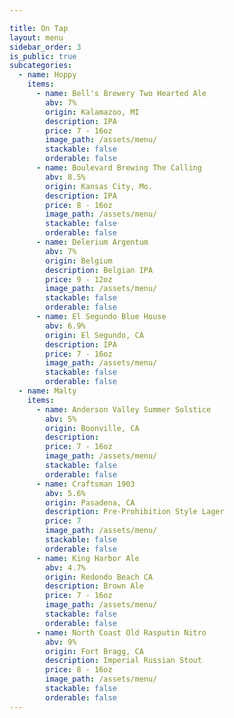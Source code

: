 ```yaml
---

title: On Tap
layout: menu
sidebar_order: 3
is_public: true
subcategories:
  - name: Hoppy
    items:
      - name: Bell's Brewery Two Hearted Ale
        abv: 7%
        origin: Kalamazoo, MI
        description: IPA
        price: 7 - 16oz
        image_path: /assets/menu/
        stackable: false
        orderable: false
      - name: Boulevard Brewing The Calling
        abv: 8.5%
        origin: Kansas City, Mo.
        description: IPA
        price: 8 - 16oz
        image_path: /assets/menu/
        stackable: false
        orderable: false
      - name: Delerium Argentum
        abv: 7%
        origin: Belgium
        description: Belgian IPA
        price: 9 - 12oz
        image_path: /assets/menu/
        stackable: false
        orderable: false
      - name: El Segundo Blue House
        abv: 6.9%
        origin: El Segundo, CA
        description: IPA
        price: 7 - 16oz
        image_path: /assets/menu/
        stackable: false
        orderable: false
  - name: Malty
    items:
      - name: Anderson Valley Summer Solstice
        abv: 5%
        origin: Boonville, CA
        description:
        price: 7 - 16oz
        image_path: /assets/menu/
        stackable: false
        orderable: false
      - name: Craftsman 1903
        abv: 5.6%
        origin: Pasadena, CA
        description: Pre-Prohibition Style Lager
        price: 7
        image_path: /assets/menu/
        stackable: false
        orderable: false
      - name: King Harbor Ale
        abv: 4.7%
        origin: Redondo Beach CA
        description: Brown Ale
        price: 7 - 16oz
        image_path: /assets/menu/
        stackable: false
        orderable: false
      - name: North Coast Old Rasputin Nitro
        abv: 9%
        origin: Fort Bragg, CA
        description: Imperial Russian Stout
        price: 8 - 16oz
        image_path: /assets/menu/
        stackable: false
        orderable: false
---
```

